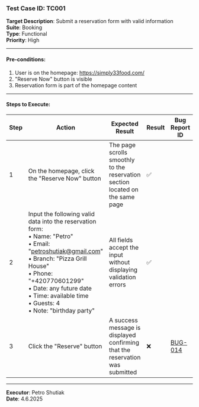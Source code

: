 ### Test Case ID: TC001  
**Target Description**: Submit a reservation form with valid information  
**Suite**: Booking  
**Type**: Functional  
**Priority**: High  

---

#### Pre-conditions:
1. User is on the homepage: https://simply33food.com/  
2. "Reserve Now" button is visible  
3. Reservation form is part of the homepage content  

---

#### Steps to Execute:

| Step | Action | Expected Result | Result | Bug Report ID |
|------|--------|------------------|--------|----------------|
| 1 | On the homepage, click the "Reserve Now" button | The page scrolls smoothly to the reservation section located on the same page | ✅ |                |
| 2 | Input the following valid data into the reservation form:<br>• Name: "Petro"<br>• Email: "petroshutiak@gmail.com"<br>• Branch: "Pizza Grill House"<br>• Phone: "+420770601299"<br>• Date: any future date<br>• Time: available time<br>• Guests: 4<br>• Note: "birthday party" | All fields accept the input without displaying validation errors | ✅ |                |
| 3 | Click the "Reserve" button | A success message is displayed confirming that the reservation was submitted | ❌ |<a href='https://github.com/shutiak/simply33-qa-portfolio/blob/main/bug-reports/bugs/bug14.md#bug-014-reservation-form-does-not-confirm-submission-after-entering-valid-data-and-clicking-reserve'>BUG-014</a>                |

---

**Executor**: Petro Shutiak  
**Date**: 4.6.2025  
 
